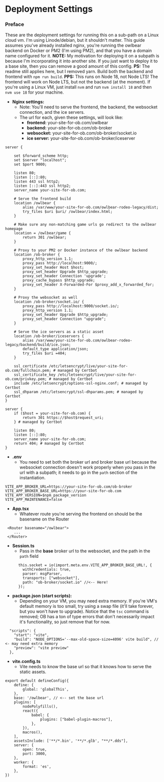 # Deployment Settings
### Preface
These are the deployment settings for running this on a sub-path on a Linux cloud vm. I'm using Linode/debian, but it shouldn't matter. This guide assumes you've already installed nginx, you're running the owlbear backend on Docker or PM2 (I'm using PM2), and that you have a domain name configured for it.
**NOTE:** My motivation for deploying it on a subpath is because I'm incorporating it into another site. If you just want to deploy it to a base site, then you can remove a good amount of this config.
**PS:** The readme still applies here, but I removed yarn. Build both the backend and frontend with `npm run build`.
**PPS:** This runs on Node 18, not Node LTS! The frontend will work on Node LTS, but not the backend (at the moment). If you're using a Linux VM, just install `nvm` and run `nvm install 18` and then `nvm use 18` for your machine. 

- **Nginx settings:**
	- Note: You'll need to serve the frontend, the backend, the websocket connection, and the ice servers.
	- The url for each, given these settings, will look like:
		- **frontend:** your-site-for-ob.com/owlbear
		- **backend:** your-site-for-ob.com/ob-broker
		- **websocket:** your-site-for-ob.com/ob-broker/socket.io
		- **ice server:** your-site-for-ob.com/ob-broker/iceserver
```
server {

    set $forward_scheme http;
    set $server "localhost";
    set $port 9000;

    listen 80;
    listen [::]:80;
    listen 443 ssl http2;
    listen [::]:443 ssl http2;
    server_name your-site-for-ob.com;

	# Serve the frontend build
    location /owlbear {
        alias /var/www/your-site-for-ob.com/owlbear-rodeo-legacy/dist;
        try_files $uri $uri/ /owlbear/index.html;
    }

	# Make sure any non-matching game urls go redirect to the owlbear homepage
    location = /owlbear/game {
        return 301 /owlbear;
    }

	# Proxy to your PM2 or Docker instance of the owlbear backend
    location /ob-broker {
        proxy_http_version 1.1;
        proxy_pass http://localhost:9000/;
        proxy_set_header Host $host;
        proxy_set_header Upgrade $http_upgrade;
        proxy_set_header Connection 'upgrade';
        proxy_cache_bypass $http_upgrade;
        proxy_set_header X-Forwarded-For $proxy_add_x_forwarded_for;
    }

	# Proxy the websocket as well
    location /ob-broker/socket.io/ {
        proxy_pass http://localhost:9000/socket.io/;
        proxy_http_version 1.1;
        proxy_set_header Upgrade $http_upgrade;
        proxy_set_header Connection "upgrade";
    }

	# Serve the ice servers as a static asset
    location /ob-broker/iceservers {
        alias /var/www/your-site-for-ob.com/owlbear-rodeo-legacy/backend/build/ice.json;
        default_type application/json;
        try_files $uri =404;
    }

    ssl_certificate /etc/letsencrypt/live/your-site-for-ob.com/fullchain.pem; # managed by Certbot
    ssl_certificate_key /etc/letsencrypt/live/your-site-for-ob.com/privkey.pem; # managed by Certbot
    include /etc/letsencrypt/options-ssl-nginx.conf; # managed by Certbot
    ssl_dhparam /etc/letsencrypt/ssl-dhparams.pem; # managed by Certbot
}

server {
    if ($host = your-site-for-ob.com) {
        return 301 https://$host$request_uri;
    } # managed by Certbot

    listen 80;
    listen [::]:80;
    server_name your-site-for-ob.com;
    return 404; # managed by Certbot
}
```

- **.env**
	- You need to set both the broker url and broker base url because the websocket connection doesn't work properly when you pass in the url with a subpath; it needs to go in the  `path` section of the instantiation.
```
VITE_APP_BROKER_URL=https://your-site-for-ob.com/ob-broker
VITE_APP_BROKER_BASE_URL=https://your-site-for-ob.com
VITE_APP_VERSION=$npm_package_version
VITE_APP_MAINTENANCE=false
```

- **App.tsx**
	- Whatever route you're serving the frontend on should be the basename on the Router
```
 <Router basename="/owlbear">
	...
 </Router>
```

- **Session.ts**
	- Pass in the **base** broker url to the websocket, and the path in the `path` field
```
      this.socket = io(import.meta.env.VITE_APP_BROKER_BASE_URL!, {
        withCredentials: true,
        parser: msgParser,
        transports: ["websocket"],
        path: "ob-broker/socket.io" //<-- Here!
      });
```

- **package.json (start scripts):**
	- Depending on your VM, you may need extra memory. If you're VM's default memory is too small, try using a swap file (it'll take forever, but you won't have to upgrade). Notice that the `tsc` command is removed; OB has a ton of type errors that don't necessarily impact it's functionality, so just remove that for now.
```
  "scripts": {
    "start": "vite",
    "build": "NODE_OPTIONS='--max-old-space-size=4096' vite build", // <- may need extra memory
    "preview": "vite preview"
  },
```

- **vite.config.ts**
	- Vite needs to know the base url so that it knows how to serve the static assets.
```
export default defineConfig({
    define: {
        global: 'globalThis',
    },
    base: '/owlbear', // <-- set the base url
    plugins: [
        nodePolyfills(),
        react({
            babel: {
                plugins: ["babel-plugin-macros"],
            },
        }),
        macros(),
    ],
    assetsInclude: ['**/*.bin', '**/*.glb', "**/*.dds"],
    server: {
        open: true,
        port: 3000,
    },
    worker: {
        format: 'es',
    },
})
```